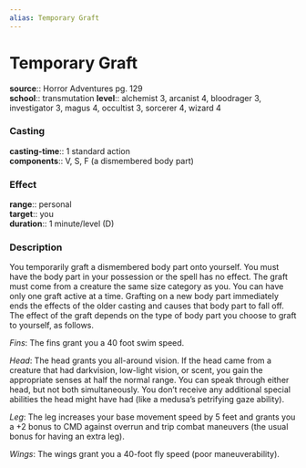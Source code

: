 ```yaml
---
alias: Temporary Graft
---
```


# Temporary Graft 

**source**:: Horror Adventures pg. 129  
**school**:: transmutation
**level**:: alchemist 3, arcanist 4, bloodrager 3, investigator 3, magus 4, occultist 3, sorcerer 4, wizard 4

### Casting 

**casting-time**:: 1 standard action  
**components**:: V, S, F (a dismembered body part)

### Effect 

**range**:: personal  
**target**:: you  
**duration**:: 1 minute/level (D)

### Description 

You temporarily graft a dismembered body part onto yourself. You must have the body part in your possession or the spell has no effect. The graft must come from a creature the same size category as you. You can have only one graft active at a time. Grafting on a new body part immediately ends the effects of the older casting and causes that body part to fall off. The effect of the graft depends on the type of body part you choose to graft to yourself, as follows.  
  
*Fins*: The fins grant you a 40 foot swim speed.  
  
*Head*: The head grants you all-around vision. If the head came from a creature that had darkvision, low-light vision, or scent, you gain the appropriate senses at half the normal range. You can speak through either head, but not both simultaneously. You don’t receive any additional special abilities the head might have had (like a medusa’s petrifying gaze ability).  
  
*Leg*: The leg increases your base movement speed by 5 feet and grants you a +2 bonus to CMD against overrun and trip combat maneuvers (the usual bonus for having an extra leg).  
  
*Wings*: The wings grant you a 40-foot fly speed (poor maneuverability).
